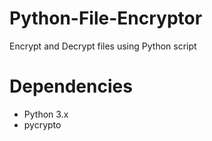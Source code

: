 # Python-File-Encryptor
Encrypt and Decrypt files using Python script

# Dependencies
* Python 3.x
* pycrypto

